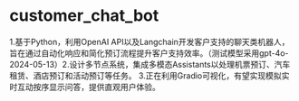 # customer_chat_bot
1.基于Python，利用OpenAI API以及Langchain开发客户支持的聊天类机器人，旨在通过自动化响应和简化预订流程提升客户支持效率。（测试模型采用gpt-4o-2024-05-13）2.设计多节点系统，集成多模态Assistants以处理机票预订、汽车租赁、酒店预订和活动预订等任务。 3.正在利用Gradio可视化，有望实现模拟实时互动按序显示问答，提供直观用户体验。
